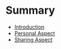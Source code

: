 # Summary

* [Introduction](README.md)
* [Personal Aspect](personal-aspect.md)
* [Sharing Aspect](sharing-aspect.md)

